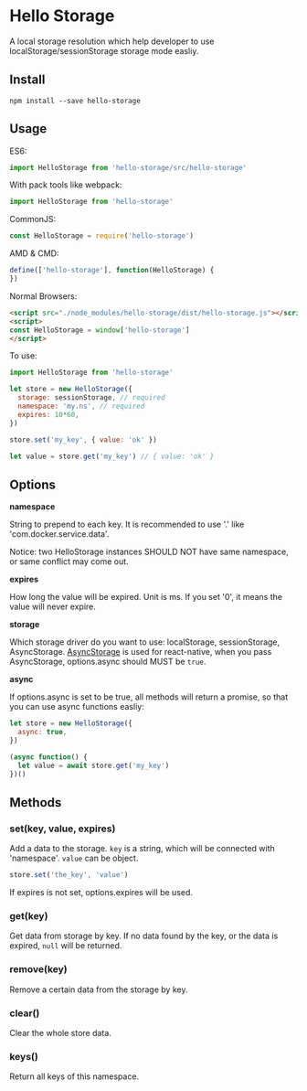 # Hello Storage

A local storage resolution which help developer to use localStorage/sessionStorage storage mode easliy.

## Install

```
npm install --save hello-storage
```

## Usage
ES6: 

```js
import HelloStorage from 'hello-storage/src/hello-storage'
```

With pack tools like webpack:

```js
import HelloStorage from 'hello-storage'
```

CommonJS:

```js
const HelloStorage = require('hello-storage')
```

AMD & CMD:

```js
define(['hello-storage'], function(HelloStorage) {
})
```

Normal Browsers:

```html
<script src="./node_modules/hello-storage/dist/hello-storage.js"></script>
<script>
const HelloStorage = window['hello-storage']
</script>
```

To use:

```js
import HelloStorage from 'hello-storage'

let store = new HelloStorage({
  storage: sessionStorage, // required
  namespace: 'my.ns', // required
  expires: 10*60,
})

store.set('my_key', { value: 'ok' })

let value = store.get('my_key') // { value: 'ok' }
```

## Options

**namespace**

String to prepend to each key. It is recommended to use '.' like 'com.docker.service.data'.

Notice: two HelloStorage instances SHOULD NOT have same namespace, or same conflict may come out.

**expires**

How long the value will be expired. Unit is ms. If you set '0', it means the value will never expire.

**storage**

Which storage driver do you want to use: localStorage, sessionStorage, AsyncStorage. 
[AsyncStorage](https://facebook.github.io/react-native/docs/asyncstorage.html) is used for react-native, when you pass AsyncStorage, options.async should MUST be `true`.

**async**

If options.async is set to be true, all methods will return a promise, so that you can use async functions easliy:

```js
let store = new HelloStorage({
  async: true,
})

(async function() {
  let value = await store.get('my_key')
})()
```

## Methods

### set(key, value, expires)

Add a data to the storage. `key` is a string, which will be connected with 'namespace'. `value` can be object.

```js
store.set('the_key', 'value')
```

If expires is not set, options.expires will be used.

### get(key)

Get data from storage by key. If no data found by the key, or the data is expired, `null` will be returned.

### remove(key)

Remove a certain data from the storage by key.

### clear()

Clear the whole store data.

### keys()

Return all keys of this namespace.
